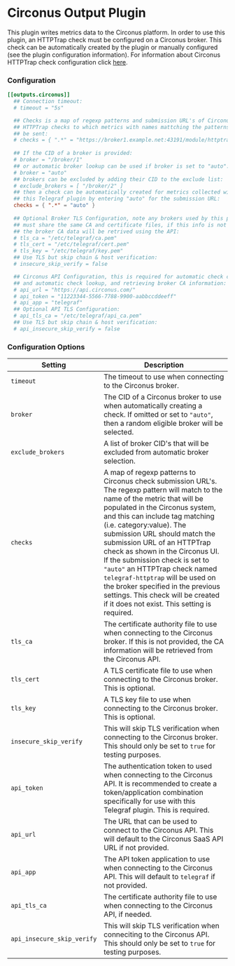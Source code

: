 # Circonus Output Plugin

This plugin writes metrics data to the Circonus platform. In order to use this
plugin, an HTTPTrap check must be configured on a Circonus broker. This check
can be automatically created by the plugin or manually configured (see the
plugin configuration information). For information about Circonus HTTPTrap
check configuration click [here][docs].

### Configuration

```toml
[[outputs.circonus]]
  ## Connection timeout:
  # timeout = "5s"

  ## Checks is a map of regexp patterns and submission URL's of Circonus
  ## HTTPTrap checks to which metrics with names mattching the patterns will
  ## be sent:
  # checks = { ".*" = "https://broker1.example.net:43191/module/httptrap/11223344-5566-7788-9900-aabbccddeeff/example" }
  
  ## If the CID of a broker is provided:
  # broker = "/broker/1"
  ## or automatic broker lookup can be used if broker is set to "auto":
  # broker = "auto"
  ## brokers can be excluded by adding their CID to the exclude list:
  # exclude_brokers = [ "/broker/2" ]
  ## then a check can be automatically created for metrics collected with
  ## this Telegraf plugin by entering "auto" for the submission URL:
  checks = { ".*" = "auto" }
  
  ## Optional Broker TLS Configuration, note any brokers used by this plugin
  ## must share the same CA and certificate files, if this info is not provided,
  ## the broker CA data will be retrived using the API:
  # tls_ca = "/etc/telegraf/ca.pem"
  # tls_cert = "/etc/telegraf/cert.pem"
  # tls_key = "/etc/telegraf/key.pem"
  ## Use TLS but skip chain & host verification:
  # insecure_skip_verify = false

  ## Circonus API Configuration, this is required for automatic check creation
  ## and automatic check lookup, and retrieving broker CA information:
  # api_url = "https://api.circonus.com/"
  # api_token = "11223344-5566-7788-9900-aabbccddeeff"
  # api_app = "telegraf"
  ## Optional API TLS Configuration: 
  # api_tls_ca = "/etc/telegraf/api_ca.pem"
  ## Use TLS but skip chain & host verification:
  # api_insecure_skip_verify = false
```

### Configuration Options

|Setting|Description|
|-------|-----------|
|`timeout`|The timeout to use when connecting to the Circonus broker.|
|`broker`|The CID of a Circonus broker to use when automatically creating a check. If omitted or set to `"auto"`, then a random eligible broker will be selected.|
|`exclude_brokers`|A list of broker CID's that will be excluded from automatic broker selection.|
|`checks`|A map of regexp patterns to Circonus check submission URL's. The regexp pattern will match to the name of the metric that will be populated in the Circonus system, and this can include tag matching (i.e. category:value). The submission URL should match the submission URL of an HTTPTrap check as shown in the Circonus UI. If the submission check is set to `"auto"` an HTTPTrap check named `telegraf-httptrap` will be used on the broker specified in the previous settings. This check will be created if it does not exist. This setting is required.|
|`tls_ca`|The certificate authority file to use when connecting to the Circonus broker. If this is not provided, the CA information will be retrieved from the Circonus API.|
|`tls_cert`|A TLS certificate file to use when connecting to the Circonus broker. This is optional.|
|`tls_key`|A TLS key file to use when connecting to the Circonus broker. This is optional.|
|`insecure_skip_verify`|This will skip TLS verification when connecting to the Circonus broker. This should only be set to `true` for testing purposes.|
|`api_token`|The authentication token to used when connecting to the Circonus API. It is recommended to create a token/application combination specifically for use with this Telegraf plugin. This is required.|
|`api_url`|The URL that can be used to connect to the Circonus API. This will default to the Circonus SaaS API URL if not provided.|
|`api_app`|The API token application to use when connecting to the Circonus API. This will default to `telegraf` if not provided.|
|`api_tls_ca`|The certificate authority file to use when connecting to the Circonus API, if needed.|
|`api_insecure_skip_verify`|This will skip TLS verification when conneciting to the Circonus API. This should only be set to `true` for testing purposes.|

[docs]: https://docs.circonus.com/circonus/checks/check-types/httptrap
